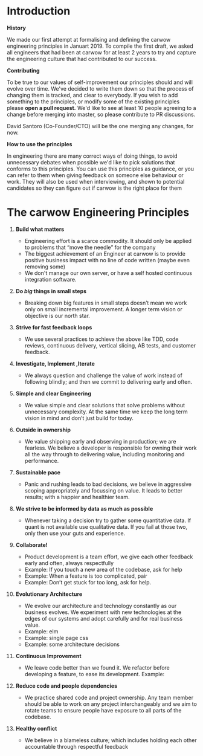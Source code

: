 # Introduction

__History__

We made our first attempt at formalising and defining the carwow engineering principles in Januart 2019. To compile the first draft, we asked all engineers that had been at carwow for at least 2 years to try and capture the engineering culture that had contributed to our success. 

__Contributing__

To be true to our values of self-improvement our principles should and will evolve over time. We've decided to write them down so that the process of changing them is tracked, and clear to everybody.
If you wish to add something to the principles, or modify some of the existing principles please **open a pull request.**
We'd like to see at least 10 people agreeing to a change before merging into master, so please contribute to PR discussions. 

David Santoro (Co-Founder/CTO) will be the one merging any changes, for now.

__How to use the principles__

In engineering there are many correct ways of doing things, to avoid unnecessary debates when possible we'd like to pick solutions that conforms to this principles. You can use this principles as guidance, or you can refer to them when giving feedback on someone else behaviour or work.
They will also be used when interviewing, and shown to potential candidates so they can figure out if carwow is the right place for them

# The carwow Engineering Principles


1. __Build what matters__ 
  
    * Engineering effort is a scarce commodity. It should only be applied to problems that “move the needle” for the company
    * The biggest achievement of an Engineer at carwow is to provide positive business impact with no line of code written (maybe even removing some)
    * We don't manage our own server, or have a self hosted continuous integration software.
    
    
1. __Do *big* things in small steps__
  
    * Breaking down big features in small steps doesn’t mean we work only on small incremental improvement. A longer term vision or objective is our north star.
    
    
1. __Strive for fast feedback loops__
  
    * We use several practices to achieve the above like TDD, code reviews, continuous delivery, vertical slicing, AB tests, and customer feedback.
    
    
1. __Investigate, Implement ,Iterate__
  
    * We always question and challenge the value of work instead of following blindly; and then we commit to delivering early and often.
    

1. __Simple and clear Engineering__
  
    * We value simple and clear solutions that solve problems without unnecessary complexity. At the same time we keep the long term vision in mind and don’t just build for today. 
    

1. __Outside in ownership__
  
    * We value shipping early and observing in production; we are fearless. We believe a developer is responsible for owning their work all the way through to delivering value, including monitoring and performance. 

1. __Sustainable pace__
  
    * Panic and rushing leads to bad decisions, we believe in aggressive scoping appropriately and focussing on value. It leads to better results; with a happier and healthier team. 
    
    
1. __We strive to be informed by data as much as possible__
    
    * Whenever taking a decision try to gather some quantitative data. If quant is not available use qualitative data. If you fail at those two, only then use your guts and experience.
    

1. __Collaborate!__

    * Product development is a team effort, we give each other feedback early and often, always respectfully
    * Example: If you touch a new area of the codebase, ask for help 
    * Example: When a feature is too complicated, pair
    * Example: Don’t get stuck for too long, ask for help.

  
1. __Evolutionary Architecture__
  
    * We evolve our architecture and technology constantly as our business evolves. We experiment with new technologies at the edges of our systems and adopt carefully and for real business value.
    * Example: elm 
    * Example: single page css
    * Example: some architecture decisions 
    

1. __Continuous Improvement__
  
    * We leave code better than we found it. We refactor before developing a feature, to ease its development. 
  Example: 
  

1. __Reduce code and people dependencies__
  
    * We practice shared code and project ownership. Any team member should be able to work on any project interchangeably and we aim to rotate teams to ensure people have exposure to all parts of the codebase.



1. __Healthy conflict__
  
    * We believe in a blameless culture; which includes holding each other accountable through respectful feedback
